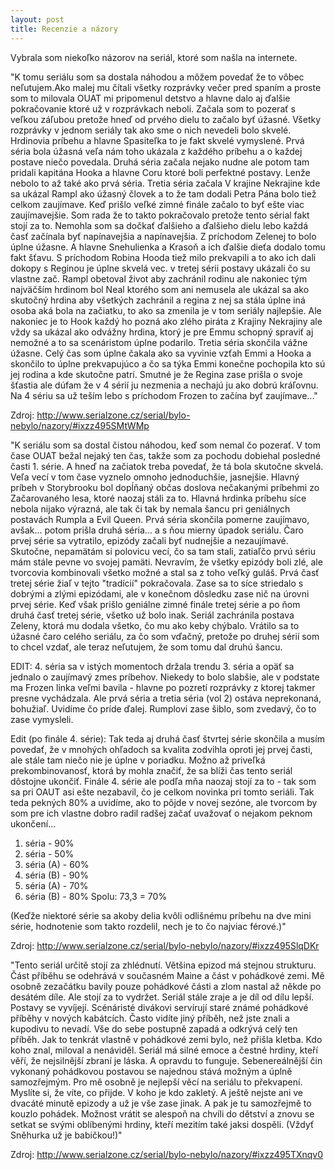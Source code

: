```yaml
---
layout: post
title: Recenzie a názory
---
```


Vybrala som niekoľko názorov na seriál, ktoré som našla na internete.

"K tomu seriálu som sa dostala náhodou a môžem povedať že to vôbec neľutujem.Ako malej mu čítali všetky rozprávky večer pred spaním a proste som to milovala OUAT mi pripomenul detstvo a hlavne dalo aj ďalšie pokračovanie ktoré už v rozprávkach neboli. Začala som to pozerať s veľkou záľubou pretože hneď od prvého dielu to začalo byť úžasné. Všetky rozprávky v jednom seriály tak ako sme o nich nevedeli bolo skvelé. Hrdinovia príbehu a hlavne Spasiteľka to je fakt skvelé vymyslené. Prvá séria bola úžasná veľa nám toho ukázala z každého príbehu a o každej postave niečo povedala. Druhá séria začala nejako nudne ale potom tam pridali kapitána Hooka a hlavne Coru ktoré boli perfektné postavy. Lenže nebolo to až také ako prvá séria. Tretia séria začala V krajine Nekrajine kde sa ukázal Rampl ako úžasný človek a to že tam dodali Petra Pána bolo tiež celkom zaujímave. Keď prišlo veľké zimné finále začalo to byť ešte viac zaujímavejšie. Som rada že to takto pokračovalo pretože tento sérial fakt stojí za to. Nemohla som sa dočkať ďalšieho a ďalšieho dielu lebo každá časť začínala byť napínavejšia a napínavejšia. Z príchodom Zelenej to bolo úplne úžasne. A hlavne Snehulienka a Krasoň a ich ďalšie dieťa dodalo tomu fakt šťavu. S príchodom Robina Hooda tiež milo prekvapili a to ako ich dali dokopy s Reginou je úplne skvelá vec. v tretej sérii postavy ukázali čo su vlastne zač. Rampl obetoval život aby zachránil rodinu ale nakoniec tým najväčším hrdinom bol Neal ktorého som ani nemusela ale ukázal sa ako skutočný hrdina aby všetkých zachránil a regina z nej sa stála úplne iná osoba aká bola na začiatku, to ako sa zmenila je v tom seriály najlepšie. Ale nakoniec je to Hook každý ho pozná ako zlého piráta z Krajiny Nekrajiny ale vždy sa ukázal ako odvážny hrdina, ktorý je pre Emmu schopný spraviť aj nemožné a to sa scenáristom úplne podarilo. Tretia séria skončila vážne úžasne. Celý čas som úplne čakala ako sa vyvinie vzťah Emmi a Hooka a skončilo to úplne prekvapujúco a čo sa týka Emmi konečne pochopila kto sú jej rodina a kde skutočne patrí. Smutné je že Regina zase prišla o svoje šťastia ale dúfam že v 4 sérií ju nezmenia a nechajú ju ako dobrú kráľovnu. Na 4 sériu sa už teším lebo s príchodom Frozen to začína byť zaujímave..."

Zdroj: http://www.serialzone.cz/serial/bylo-nebylo/nazory/#ixzz495SMtWMp

"K seriálu som sa dostal čistou náhodou, keď som nemal čo pozerať. V tom čase OUAT bežal nejaký ten čas, takže som za pochodu dobiehal posledné časti 1. série. A hneď na začiatok treba povedať, že tá bola skutočne skvelá. Veľa vecí v tom čase vyznelo omnoho jednoduchšie, jasnejšie. Hlavný príbeh v Storybrooku bol dopĺňaný občas doslova nečakanými príbehmi zo Začarovaného lesa, ktoré naozaj stáli za to. Hlavná hrdinka príbehu síce nebola nijako výrazná, ale tak či tak by nemala šancu pri geniálnych postavách Rumpla a Evil Queen. Prvá séria skončila pomerne zaujímavo, avšak... potom prišla druhá séria... a s ňou mierny úpadok seriálu. Čaro prvej série sa vytratilo, epizódy začali byť nudnejšie a nezaujímavé. Skutočne, nepamätám si polovicu vecí, čo sa tam stali, zatiaľčo prvú sériu mám stále pevne vo svojej pamäti. Nevravím, že všetky epizódy boli zlé, ale tvorcovia kombinovali všetko možné a stal sa z toho veľký guláš. Prvá časť tretej série žiaľ v tejto "tradícií" pokračovala. Zase sa to síce striedalo s dobrými a zlými epizódami, ale v konečnom dôsledku zase nič na úrovni prvej série. Keď však prišlo geniálne zimné finále tretej série a po ňom druhá časť tretej série, všetko už bolo inak. Seriál zachránila postava Zeleny, ktorá mu dodala všetko, čo mu ako keby chýbalo. Vrátilo sa to úžasné čaro celého seriálu, za čo som vďačný, pretože po druhej sérií som to chcel vzdať, ale teraz neľutujem, že som tomu dal druhú šancu.

EDIT: 4. séria sa v istých momentoch držala trendu 3. séria a opäť sa jednalo o zaujímavý zmes príbehov. Niekedy to bolo slabšie, ale v podstate ma Frozen linka veľmi bavila - hlavne po pozretí rozprávky z ktorej takmer presne vychádzala. Ale prvá séria a tretia séria (vol 2) ostáva neprekonaná, bohužiaľ. Uvidíme čo príde ďalej. Rumplovi zase šiblo, som zvedavý, čo to zase vymysleli.

Edit (po finále 4. série): Tak teda aj druhá časť štvrtej série skončila a musím povedať, že v mnohých ohľadoch sa kvalita zodvihla oproti jej prvej časti, ale stále tam niečo nie je úplne v poriadku. Možno až priveľká prekombinovanosť, ktorá by mohla značiť, že sa blíži čas tento seriál dôstojne ukončiť. Finále 4. série ale podľa mňa naozaj stojí za to - tak som sa pri OAUT asi ešte nezabavil, čo je celkom novinka pri tomto seriáli. Tak teda pekných 80% a uvidíme, ako to pôjde v novej sezóne, ale tvorcom by som pre ich vlastne dobro radil radšej začať uvažovať o nejakom peknom ukončení...

1. séria - 90%
2. séria - 50%
3. séria (A) - 60%
3. séria (B) - 90%
4. séria (A) - 70%
4. séria (B) - 80%
Spolu: 73,3 = 70%

(Keďže niektoré série sa akoby delia kvôli odlišnému príbehu na dve mini série, hodnotenie som takto rozdelil, nech je to čo najviac férové.)"

Zdroj: http://www.serialzone.cz/serial/bylo-nebylo/nazory/#ixzz495SlqDKr

"Tento seriál určitě stojí za zhlédnutí. Většina epizod má stejnou strukturu. Část příběhu se odehrává v současném Maine a část v pohádkové zemi. Mě osobně zezačátku bavily pouze pohádkové části a zlom nastal až někde po desátém díle. Ale stojí za to vydržet. Seriál stále zraje a je díl od dílu lepší. Postavy se vyvíjejí. Scénáristé divákovi servírují staré známé pohádkové příběhy v nových kabátcích. Často vidíte jiný příběh, než jste znali a kupodivu to nevadí. Vše do sebe postupně zapadá a odkrývá celý ten příběh. Jak to tenkrát vlastně v pohádkové zemi bylo, než přišla kletba. Kdo koho znal, miloval a nenáviděl. Seriál má silné emoce a čestné hrdiny, kteří věří, že nejsilnější zbraní je láska. A opravdu to funguje. Sebenereálnější čin vykonaný pohádkovou postavou se najednou stává možným a úplně samozřejmým.
Pro mě osobně je nejlepší věcí na seriálu to překvapení. Myslíte si, že víte, co přijde. V koho je kdo zakletý. A ještě nejste ani ve dvacáté minutě epizody a už je vše zase jinak.
A pak je tu samozřejmě to kouzlo pohádek. Možnost vrátit se alespoň na chvíli do dětství a znovu se setkat se svými oblíbenými hrdiny, kteří mezitím také jaksi dospěli. (Vždyť Sněhurka už je babičkou!)"

Zdroj: http://www.serialzone.cz/serial/bylo-nebylo/nazory/#ixzz495TXnqv0
